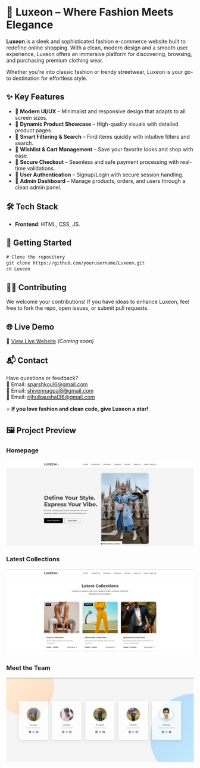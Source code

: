 <h1>👗 Luxeon – Where Fashion Meets Elegance</h1>

<p><strong>Luxeon</strong> is a sleek and sophisticated fashion e-commerce website built to redefine online shopping. With a clean, modern design and a smooth user experience, Luxeon offers an immersive platform for discovering, browsing, and purchasing premium clothing wear.</p>

<p>Whether you're into classic fashion or trendy streetwear, Luxeon is your go-to destination for effortless style.</p>


<h2>✨ Key Features</h2>
<ul>
  <li>🔸 <strong>Modern UI/UX</strong> – Minimalist and responsive design that adapts to all screen sizes.</li>
  <li>🔸 <strong>Dynamic Product Showcase</strong> – High-quality visuals with detailed product pages.</li>
  <li>🔸 <strong>Smart Filtering & Search</strong> – Find items quickly with intuitive filters and search.</li>
  <li>🔸 <strong>Wishlist & Cart Management</strong> – Save your favorite looks and shop with ease.</li>
  <li>🔸 <strong>Secure Checkout</strong> – Seamless and safe payment processing with real-time validations.</li>
  <li>🔸 <strong>User Authentication</strong> – Signup/Login with secure session handling.</li>
  <li>🔸 <strong>Admin Dashboard</strong> – Manage products, orders, and users through a clean admin panel.</li>
</ul>

<h2>🛠 Tech Stack</h2>
<ul>
  <li><strong>Frontend</strong>: HTML, CSS, JS.</li>
</ul>

<h2>🚀 Getting Started</h2>

<pre><code># Clone the repository
git clone https://github.com/yourusername/Luxeon.git
cd Luxeon
</code></pre>

<h2>🧑‍💻 Contributing</h2>
<p>We welcome your contributions! If you have ideas to enhance Luxeon, feel free to fork the repo, open issues, or submit pull requests.</p>

<h2>🌐 Live Demo</h2>
<p>🔗 <a href="#">View Live Website</a> <em>(Coming soon)</em></p>

<h2>📬 Contact</h2>
<p>Have questions or feedback?<br>
📧 Email: <a href="https://mail.google.com/">sparshkoul6@gmail.com</a><br>
📧 Email: <a href="https://mail.google.com/">shivennagpal8@gmail.com</a><br>
📧 Email: <a href="https://mail.google.com/">rijhulkaushal36@gmail.com</a><br>

<p>⭐️ <strong>If you love fashion and clean code, give Luxeon a star!</strong></p>

## 🖼️ Project Preview

### Homepage
![Homepage](./photos/Luxeon-1.jpg)

### Latest Collections
![Collections](./photos/Luxeon-2.jpg)

### Meet the Team
![Team Section](./photos/Luxeon-3.jpg)

